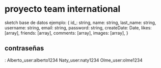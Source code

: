 # proyecto team international

sketch base de datos ejemplo:
{
id_: string,
name: string,
last_name: string,
username: string,
email: string,
password: string,
createDate: Date,
likes: [array],
friends: [array],
comments: [array],
images: [array],
}

## contraseñas
<username>:<password>
Alberto_user:alberto1234
Naty_user:naty1234
Olme_user:olme1234